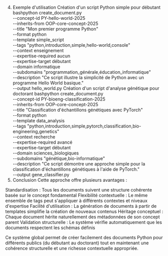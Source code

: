 4. Exemple d'utilisation
Création d'un script Python simple pour débutant
bashpython create_document.py \
  --concept-id PY-hello-world-2025 \
  --inherits-from OOP-core-concept-2025 \
  --title "Mon premier programme Python" \
  --format python \
  --template simple_script \
  --tags "python,introduction,simple,hello-world,console" \
  --context enseignement \
  --expertise-required aucun \
  --expertise-target débutant \
  --domain informatique \
  --subdomains "programmation_générale,éducation_informatique" \
  --description "Ce script illustre la simplicité de Python avec un programme Hello World basique." \
  --output hello_world.py
Création d'un script d'analyse génétique pour doctorant
bashpython create_document.py \
  --concept-id PY-bioeng-classification-2025 \
  --inherits-from OOP-core-concept-2025 \
  --title "Classification d'échantillons génétiques avec PyTorch" \
  --format python \
  --template data_analysis \
  --tags "python,introduction,simple,pytorch,classification,bio-engineering,genetics" \
  --context recherche \
  --expertise-required avancé \
  --expertise-target débutant \
  --domain sciences_biologiques \
  --subdomains "génétique,bio-informatique" \
  --description "Ce script démontre une approche simple pour la classification d'échantillons génétiques à l'aide de PyTorch." \
  --output gene_classifier.py
5. Conclusion
Cette approche offre plusieurs avantages :

Standardisation : Tous les documents suivent une structure cohérente basée sur le concept fondamental
Flexibilité contextuelle : Le même ensemble de tags peut s'appliquer à différents contextes et niveaux d'expertise
Facilité d'utilisation : La génération de documents à partir de templates simplifie la création de nouveaux contenus
Héritage conceptuel : Chaque document hérite naturellement des métadonnées de son concept parent
Validation structurelle : Le système vérifie automatiquement que les documents respectent les schémas définis

Ce système global permet de créer facilement des documents Python pour différents publics (du débutant au doctorant) tout en maintenant une cohérence structurelle et une richesse contextuelle appropriée.